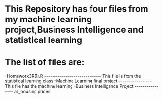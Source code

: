 # This Repository has four files from my machine learning project,Business Intelligence and statistical learning 


# The list of files are:
-Homework3R(1).R ----------------------------- This file is from the statistical learning class 
-Machine Learning final project -----------------This file has the machine learning 
-Business Intelligence Project ---------------- all_housing prices 
